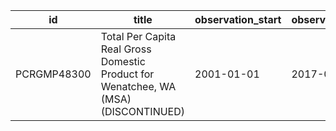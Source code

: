| id          | title                                                                               | observation_start   | observation_end   |
|-------------|-------------------------------------------------------------------------------------|---------------------|-------------------|
| PCRGMP48300 | Total Per Capita Real Gross Domestic Product for Wenatchee, WA (MSA) (DISCONTINUED) | 2001-01-01          | 2017-01-01        |